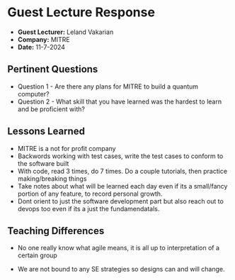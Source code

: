 # Guest Lecture Response
* **Guest Lecturer:**  Leland Vakarian
* **Company:** MITRE
* **Date:** 11-7-2024

## Pertinent Questions
* Question 1 - Are there any plans for MITRE to build a quantum computer?
* Question 2 - What skill that you have learned was the hardest to learn and be proficient with?

## Lessons Learned

* MITRE is a not for profit company
* Backwords working with test cases, write the test cases to conform to the software built
* With code, read 3 times, do 7 times. Do a couple tutorials, then practice making/breaking things
* Take notes about what will be learned each day even if its a small/fancy portion of any feature, to record personal growth.
* Dont orient to just the software development part but also reach out to devops too even if its a just the fundamendatals.

## Teaching Differences

* No one really know what agile means, it is all up to interpretation of a certain group

* We are not bound to any SE strategies so designs can and will change.